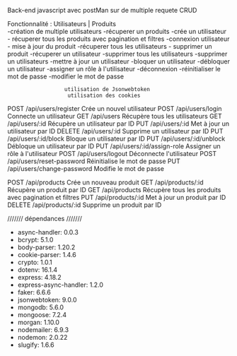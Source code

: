 Back-end javascript avec postMan sur de multiple requete CRUD

Fonctionnalité :              Utilisateurs                     |    Produits          
                         -création de multiple utilisateurs        -récuperer un produits
                         -crée un utilisateur                      - récuperer tous les produits avec pagination et filtres
                         -connexion utilisateur                    - mise à jour du produit
                         -récuperer tous les utilisateurs          - supprimer un produit
                         -récuperer un utilisateur
                         -supprimer tous les utilisateurs
                         -supprimer un utilisateurs
                         -mettre à jour un utilisateur
                         -bloquer un utilisateur
                         -débloquer un utilisateur
                         -assigner un rôle à l'utilisateur
                          -déconnexion 
                        -réinitialiser le mot de passe
                         -modifier le mot de passe

  
                      utilisation de Jsonwebtoken
                       utilisation des cookies

                       
POST	/api/users/register	Crée un nouvel utilisateur
POST	/api/users/login	Connecte un utilisateur
GET	/api/users	Récupère tous les utilisateurs
GET	/api/users/:id	Récupère un utilisateur par ID
PUT	/api/users/:id	Met à jour un utilisateur par ID
DELETE	/api/users/:id	Supprime un utilisateur par ID
PUT	/api/users/:id/block	Bloque un utilisateur par ID
PUT	/api/users/:id/unblock	Débloque un utilisateur par ID
PUT	/api/users/:id/assign-role	Assigner un rôle à l'utilisateur
POST	/api/users/logout	Déconnecte l'utilisateur
POST	/api/users/reset-password	Réinitialise le mot de passe
PUT	/api/users/change-password	Modifie le mot de passe

POST	/api/products	Crée un nouveau produit
GET	/api/products/:id	Récupère un produit par ID
GET	/api/products	Récupère tous les produits avec pagination et filtres
PUT	/api/products/:id	Met à jour un produit par ID
DELETE	/api/products/:id	Supprime un produit par ID



/////// dépendances ///////
- async-handler: 0.0.3
- bcrypt: 5.1.0
- body-parser: 1.20.2
- cookie-parser: 1.4.6
- crypto: 1.0.1
- dotenv: 16.1.4
- express: 4.18.2
- express-async-handler: 1.2.0
- faker: 6.6.6
- jsonwebtoken: 9.0.0
- mongodb: 5.6.0
- mongoose: 7.2.4
- morgan: 1.10.0
- nodemailer: 6.9.3
- nodemon: 2.0.22
- slugify: 1.6.6
